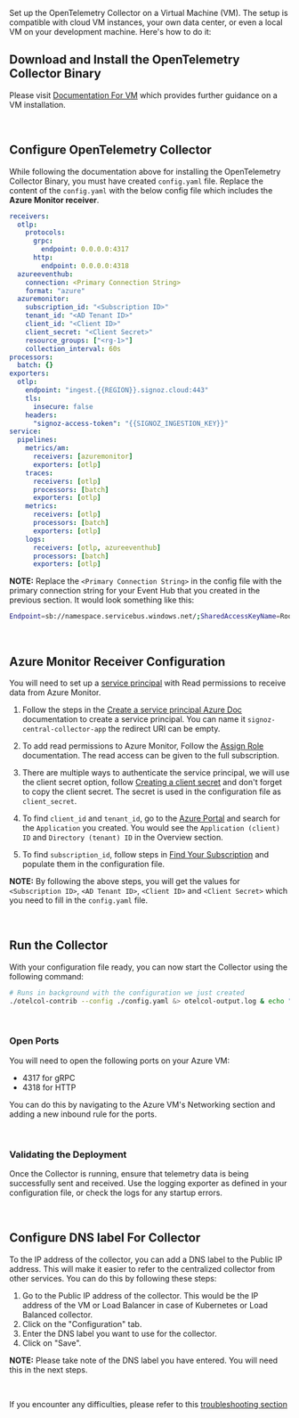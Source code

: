 Set up the OpenTelemetry Collector on a Virtual Machine (VM). The setup is compatible with cloud VM instances, your own data center, or even a local VM on your development machine. Here's how to do it:


## Download and Install the OpenTelemetry Collector Binary

Please visit [Documentation For VM](https://signoz.io/docs/tutorial/opentelemetry-binary-usage-in-virtual-machine/) which  provides further guidance on a VM installation. 

&nbsp;

## Configure OpenTelemetry Collector

While following the documentation above for installing the OpenTelemetry Collector Binary, you must have created `config.yaml` file. Replace the content of the `config.yaml` with the below config file which includes the **Azure Monitor receiver**.

```yaml
receivers:
  otlp:
    protocols:
      grpc:
        endpoint: 0.0.0.0:4317
      http:
        endpoint: 0.0.0.0:4318
  azureeventhub:
    connection: <Primary Connection String>
    format: "azure"
  azuremonitor:
    subscription_id: "<Subscription ID>"
    tenant_id: "<AD Tenant ID>"
    client_id: "<Client ID>"
    client_secret: "<Client Secret>"
    resource_groups: ["<rg-1>"]
    collection_interval: 60s
processors:
  batch: {}
exporters:
  otlp:
    endpoint: "ingest.{{REGION}}.signoz.cloud:443"
    tls:
      insecure: false
    headers:
      "signoz-access-token": "{{SIGNOZ_INGESTION_KEY}}"
service:
  pipelines:
    metrics/am:
      receivers: [azuremonitor]
      exporters: [otlp]
    traces:
      receivers: [otlp]
      processors: [batch]
      exporters: [otlp]
    metrics:
      receivers: [otlp]
      processors: [batch]
      exporters: [otlp]
    logs:
      receivers: [otlp, azureeventhub]
      processors: [batch]
      exporters: [otlp]

```
**NOTE:** 
Replace the `<Primary Connection String>` in the config file with the primary connection string for your Event Hub that you created in the previous section. It would look something like this:

```bash
Endpoint=sb://namespace.servicebus.windows.net/;SharedAccessKeyName=RootManageSharedAccessKey;SharedAccessKey=superSecret1234=;EntityPath=hubName
```

&nbsp;

## Azure Monitor Receiver Configuration

You will need to set up a [service principal](https://learn.microsoft.com/en-us/entra/identity-platform/howto-create-service-principal-portal) with Read permissions to receive data from Azure Monitor.

1. Follow the steps in the [Create a service principal Azure Doc](https://learn.microsoft.com/en-us/entra/identity-platform/howto-create-service-principal-portal#register-an-application-with-microsoft-entra-id-and-create-a-service-principal) documentation to create a service principal. 
You can name it `signoz-central-collector-app` the redirect URI can be empty.

2. To add read permissions to Azure Monitor, Follow the [Assign Role](https://learn.microsoft.com/en-us/entra/identity-platform/howto-create-service-principal-portal#assign-a-role-to-the-application) documentation. The read access can be given to the full subscription.

3. There are multiple ways to authenticate the service principal, we will use the client secret option, follow [Creating a client secret](https://learn.microsoft.com/en-us/entra/identity-platform/howto-create-service-principal-portal#option-3-create-a-new-client-secret) and don't forget to copy the client secret. The secret is used in the configuration file as `client_secret`.

4. To find `client_id` and `tenant_id`, go to the [Azure Portal](https://portal.azure.com/) and search for the `Application` you created. You would see the `Application (client) ID` and `Directory (tenant) ID` in the Overview section.

5. To find `subscription_id`, follow steps in [Find Your Subscription](https://learn.microsoft.com/en-us/azure/azure-portal/get-subscription-tenant-id#find-your-azure-subscription) and populate them in the configuration file.

**NOTE:**
By following the above steps, you will get the values for `<Subscription ID>`, `<AD Tenant ID>`, `<Client ID>` and `<Client Secret>` which you need to fill in the `config.yaml` file.

&nbsp;

## Run the Collector
    
With your configuration file ready, you can now start the Collector using the following command:

```bash
# Runs in background with the configuration we just created
./otelcol-contrib --config ./config.yaml &> otelcol-output.log & echo "$!" > otel-pid 
```

&nbsp;

### Open Ports
    
You will need to open the following ports on your Azure VM:
- 4317 for gRPC
- 4318 for HTTP

You can do this by navigating to the Azure VM's Networking section and adding a new inbound rule for the ports.
    
&nbsp;

### Validating the Deployment
    
Once the Collector is running, ensure that telemetry data is being successfully sent and received. Use the logging exporter as defined in your configuration file, or check the logs for any startup errors.

&nbsp;

## Configure DNS label For Collector

To the IP address of the collector, you can add a DNS label to the Public IP address. This will make it easier to refer to the centralized collector from other services. You can do this by following these steps:

1. Go to the Public IP address of the collector. This would be the IP address of the VM or Load Balancer in case of Kubernetes or Load Balanced collector.
2. Click on the "Configuration" tab.
3. Enter the DNS label you want to use for the collector.
4. Click on "Save".
    
**NOTE:** Please take note of the DNS label you have entered. You will need this in the next steps.

&nbsp;

If you encounter any difficulties, please refer to this [troubleshooting section](https://signoz.io/docs/azure-monitoring/bootstrapping/collector-setup/#troubleshooting)
